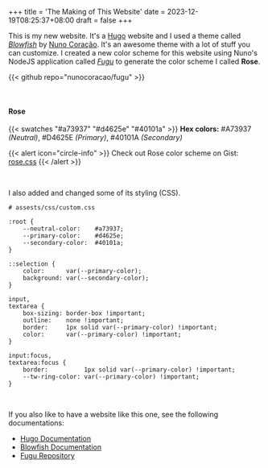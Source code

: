 +++
title = 'The Making of This Website'
date = 2023-12-19T08:25:37+08:00
draft = false
+++

This is my new website. It's a [Hugo](https://gohugo.io/) website and I used a theme called *[Blowfish](https://blowfish.page/)* by [Nuno Coração](https://github.com/nunocoracao/). It's an awesome theme with a lot of stuff you can customize. I created a new color scheme for this website using Nuno's NodeJS application called *[Fugu](https://github.com/nunocoracao/fugu)* to generate the color scheme I called **Rose**.

{{< github repo="nunocoracao/fugu" >}}

<br>

#### Rose
{{< swatches "#a73937" "#d4625e" "#40101a" >}}
**Hex colors:** #A73937 *(Neutral)*, #D4625E *(Primary)*, #40101A *(Secondary)*

{{< alert icon="circle-info" >}} Check out Rose color scheme on Gist: [rose.css](https://gist.github.com/mksalada/2fb904ad45d2196eac5885c4d192a586) {{< /alert >}}

<br>

I also added and changed some of its styling (CSS).

```
# assests/css/custom.css

:root {
    --neutral-color:    #a73937;
    --primary-color:    #d4625e;
    --secondary-color:  #40101a;
}

::selection {
    color:      var(--primary-color);
    background: var(--secondary-color);
}

input,
textarea {
    box-sizing: border-box !important;
    outline:    none !important;
    border:     1px solid var(--primary-color) !important;
    color:      var(--primary-color) !important;
}

input:focus,
textarea:focus {
    border:          1px solid var(--primary-color) !important;
    --tw-ring-color: var(--primary-color) !important;
}
```

<br>

If you also like to have a website like this one, see the following documentations:
- [Hugo Documentation](https://gohugo.io/documentation/)
- [Blowfish Documentation](https://blowfish.page/docs/)
- [Fugu Repository](https://github.com/nunocoracao/fugu/#fugu)
